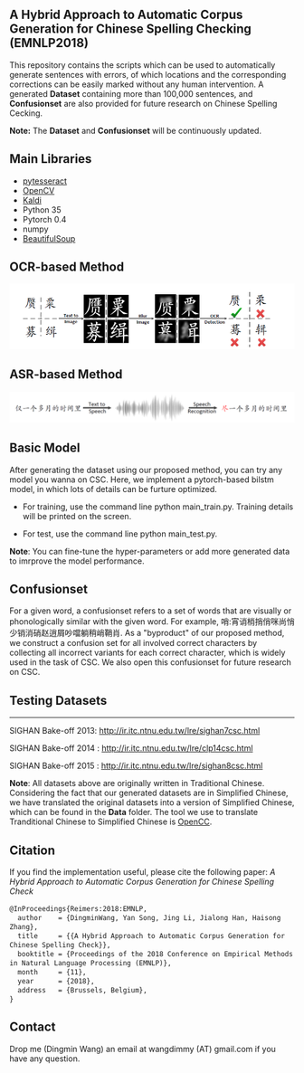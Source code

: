 ## A Hybrid Approach to Automatic Corpus Generation for Chinese Spelling Checking (EMNLP2018)

This repository contains the scripts which can be used to automatically generate sentences
with errors, of which locations and the corresponding corrections can be easily marked without
any human intervention. A generated **Dataset** containing more than 100,000 sentences, and **Confusionset** are also provided for  future research on Chinese Spelling Cecking. 

**Note:** The **Dataset** and **Confusionset** will be continuously updated.

## Main Libraries
* [pytesseract](https://github.com/madmaze/pytesseract)
* [OpenCV](https://github.com/opencv/opencv)
* [Kaldi](https://github.com/kaldi-asr/kaldi)
* Python 35
* Pytorch 0.4
* numpy
* [BeautifulSoup](https://pypi.org/project/beautifulsoup4/)

## OCR-based Method
![ocr](images/ocr.png)

## ASR-based Method
![ocr](images/asr.png)
## Basic Model
After generating the dataset using our proposed method, you can try any model you wanna on CSC. Here, we implement a pytorch-based bilstm model, in which 
lots of details can be furture optimized.

* For training, use the command line python main_train.py. Training details will be printed on the screen. 

* For test, use the command line python main_test.py. 

**Note**: You can fine-tune the hyper-parameters or add more generated data to imrprove the model performance.


## Confusionset
For a given word, a confusionset refers to a set of words that are visually or phonologically similar with the given word. For example,  哨:宵诮梢捎俏咪尚悄少销消硝赵逍屑吵噹躺稍峭鞘肖. As a "byproduct" of our proposed method, we construct a confusion set for all involved correct characters by collecting all incorrect variants for each correct character, which is widely used in the task of CSC. We also open this confusionset for future research on CSC.

## Testing Datasets

---

SIGHAN Bake-off 2013: http://ir.itc.ntnu.edu.tw/lre/sighan7csc.html 

SIGHAN Bake-off 2014 : http://ir.itc.ntnu.edu.tw/lre/clp14csc.html

SIGHAN Bake-off 2015 : http://ir.itc.ntnu.edu.tw/lre/sighan8csc.html

**Note**: All datasets above are originally written in Traditional Chinese. Considering the fact that our generated  datasets are in Simplified Chinese, we have translated the original datasets into a version of Simplified Chinese, which can be found in the **Data** folder. The tool we use to translate Tranditional Chinese to Simplified Chinese is [OpenCC](https://github.com/BYVoid/OpenCC).

## Citation

If you find the implementation useful, please cite the following paper: 
*A Hybrid Approach to Automatic Corpus Generation for Chinese Spelling Check*
```buildoutcfg
@InProceedings{Reimers:2018:EMNLP,
  author    = {DingminWang, Yan Song, Jing Li, Jialong Han, Haisong Zhang},
  title     = {{A Hybrid Approach to Automatic Corpus Generation for Chinese Spelling Check}},
  booktitle = {Proceedings of the 2018 Conference on Empirical Methods in Natural Language Processing (EMNLP)},
  month     = {11},
  year      = {2018},
  address   = {Brussels, Belgium},
}
```

## Contact
Drop me (Dingmin Wang) an email at wangdimmy (AT) gmail.com if you have any question.

 

 



